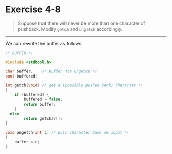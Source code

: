# Exercise 4-8

> Suppose that there will never be more than one character of pushback.
> Modify `getch` and `ungetch` accordingly.

---

We can rewrite the buffer as follows:
```c
/* BUFFER */

#include <stdbool.h>

char buffer;    /* buffer for ungetch */
bool buffered;

int getch(void) /* get a (possibly pushed back) character */
{
	if (buffered) {
		buffered = false;
		return buffer;
	}
  else
		return getchar();
}

void ungetch(int c) /* push character back on input */
{
	buffer = c;
}
```
